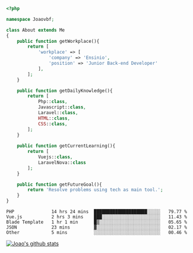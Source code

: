 ```php
<?php

namespace Joaovbf;

class About extends Me
{
    public function getWorkplace(){
        return [
            'workplace' => [
                'company' => 'Ensinio',
                'position' => 'Junior Back-end Developer'
            ],
        ];
    }

    public function getDailyKnowledge(){
        return [
            Php::class,
            Javascript::class,
            Laravel::class,
            HTML::class,
            CSS::class,
        ];
    }
    
    public function getCurrentLearning(){
        return [
            Vuejs::class,
            LaravelNova::class
        ];
    }

    public function getFutureGoal(){
        return 'Resolve problems using tech as main tool.';
    }
}
```
<!--START_SECTION:waka-->
```text
PHP              14 hrs 24 mins  ████████████████████░░░░░   79.77 % 
Vue.js           2 hrs 3 mins    ███░░░░░░░░░░░░░░░░░░░░░░   11.43 % 
Blade Template   1 hr 1 min      █▒░░░░░░░░░░░░░░░░░░░░░░░   05.65 % 
JSON             23 mins         ▓░░░░░░░░░░░░░░░░░░░░░░░░   02.17 % 
Other            5 mins          ░░░░░░░░░░░░░░░░░░░░░░░░░   00.46 % 
```
<!--END_SECTION:waka-->
[![Joao's github stats](https://github-readme-stats.vercel.app/api?username=Joaovbf)](https://github.com/anuraghazra/github-readme-stats)

<!--
**Joaovbf/Joaovbf** is a ✨ _special_ ✨ repository because its `README.md` (this file) appears on your GitHub profile.

Here are some ideas to get you started:

- 🔭 I’m currently working on ...
- 🌱 I’m currently learning ...
- 👯 I’m looking to collaborate on ...    
- 🤔 I’m looking for help with ...
- 💬 Ask me about ...
- 📫 How to reach me: ...
- 😄 Pronouns: ...
- ⚡ Fun fact: ...
-->
